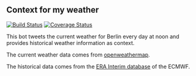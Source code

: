 ## Context for my weather

[![Build Status](https://travis-ci.org/n-kb/weathercontext.svg?branch=master)](https://travis-ci.org/n-kb/weathercontext)
[![Coverage Status](https://coveralls.io/repos/github/n-kb/weathercontext/badge.svg?branch=master)](https://coveralls.io/github/n-kb/weathercontext?branch=master)

This bot tweets the current weather for Berlin every day at noon and provides historical weather information as context.

The current weather data comes from [openweathermap](http://openweathermap.org).

The historical data comes from the [ERA Interim database](http://apps.ecmwf.int/datasets/data/interim-full-daily/levtype=sfc/?date_year_month=201710&time=12:00:00&step=0&param=167.128) of the ECMWF.